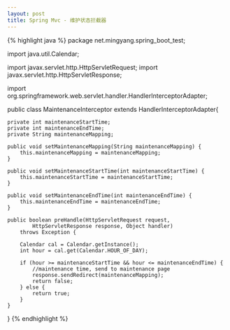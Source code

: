 ```yaml
---
layout: post
title: Spring Mvc - 维护状态拦截器
---
```


{% highlight java %}
package net.mingyang.spring_boot_test;

import java.util.Calendar;

import javax.servlet.http.HttpServletRequest;
import javax.servlet.http.HttpServletResponse;

import org.springframework.web.servlet.handler.HandlerInterceptorAdapter;

public class MaintenanceInterceptor extends HandlerInterceptorAdapter{

    private int maintenanceStartTime;
    private int maintenanceEndTime;
    private String maintenanceMapping;

    public void setMaintenanceMapping(String maintenanceMapping) {
        this.maintenanceMapping = maintenanceMapping;
    }

    public void setMaintenanceStartTime(int maintenanceStartTime) {
        this.maintenanceStartTime = maintenanceStartTime;
    }

    public void setMaintenanceEndTime(int maintenanceEndTime) {
        this.maintenanceEndTime = maintenanceEndTime;
    }

    public boolean preHandle(HttpServletRequest request,
            HttpServletResponse response, Object handler)
        throws Exception {

        Calendar cal = Calendar.getInstance();
        int hour = cal.get(Calendar.HOUR_OF_DAY);

        if (hour >= maintenanceStartTime && hour <= maintenanceEndTime) {
            //maintenance time, send to maintenance page
            response.sendRedirect(maintenanceMapping);
            return false;
        } else {
            return true;
        }
    }
}
{% endhighlight %}